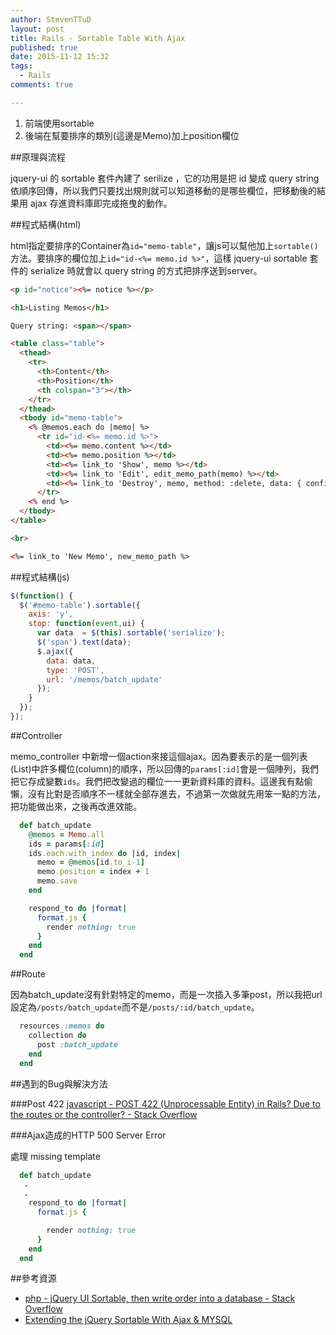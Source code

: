 ```yaml
---
author: StevenTTuD
layout: post
title: Rails - Sortable Table With Ajax
published: true
date: 2015-11-12 15:32
tags:
  - Rails
comments: true

---
```

1. 前端使用sortable
1. 後端在幫要排序的類別(這邊是Memo)加上position欄位

##原理與流程

jquery-ui 的 sortable 套件內建了 serilize ，它的功用是把 id 變成 query string 依順序回傳，所以我們只要找出規則就可以知道移動的是哪些欄位，把移動後的結果用 ajax 存進資料庫即完成拖曳的動作。


##程式結構(html)

html指定要排序的Container為`id="memo-table"`，讓js可以幫他加上`sortable()`方法。要排序的欄位加上`id="id-<%= memo.id %>"`，這樣 jquery-ui sortable 套件的 serialize 時就會以 query string 的方式把排序送到server。

```html
<p id="notice"><%= notice %></p>

<h1>Listing Memos</h1>

Query string: <span></span>

<table class="table">
  <thead>
    <tr>
      <th>Content</th>
      <th>Position</th>
      <th colspan="3"></th>
    </tr>
  </thead>
  <tbody id="memo-table">
    <% @memos.each do |memo| %>
      <tr id="id-<%= memo.id %>">
        <td><%= memo.content %></td>
        <td><%= memo.position %></td>
        <td><%= link_to 'Show', memo %></td>
        <td><%= link_to 'Edit', edit_memo_path(memo) %></td>
        <td><%= link_to 'Destroy', memo, method: :delete, data: { confirm: 'Are you sure?' } %></td>
      </tr>
    <% end %>
  </tbody>
</table>

<br>

<%= link_to 'New Memo', new_memo_path %>

```

##程式結構(js)

```js
$(function() {
  $('#memo-table').sortable({
    axis: 'y',
    stop: function(event,ui) {
      var data  = $(this).sortable('serialize');
      $('span').text(data);
      $.ajax({
        data: data,
        type: 'POST',
        url: '/memos/batch_update'
      });
    }
  });
});

```

##Controller

memo_controller 中新增一個action來接這個ajax。因為要表示的是一個列表(List)中許多欄位(column)的順序，所以回傳的`params[:id]`會是一個陣列，我們把它存成變數`ids`。我們把改變過的欄位一一更新資料庫的資料。這邊我有點偷懶，沒有比對是否順序不一樣就全部存進去，不過第一次做就先用笨一點的方法，把功能做出來，之後再改進效能。

```rb
  def batch_update
    @memos = Memo.all
    ids = params[:id]
    ids.each.with_index do |id, index|
      memo = @memos[id.to_i-1]
      memo.position = index + 1
      memo.save
    end

    respond_to do |format|
      format.js {
        render nothing: true
      }
    end
  end
```

##Route

因為batch_update沒有針對特定的memo，而是一次插入多筆post，所以我把url設定為`/posts/batch_update`而不是`/posts/:id/batch_update`。

```rb
  resources :memos do
    collection do
      post :batch_update
    end
  end
```


##遇到的Bug與解決方法

###Post 422
[javascript - POST 422 (Unprocessable Entity) in Rails? Due to the routes or the controller? - Stack Overflow](http://stackoverflow.com/questions/27098239/post-422-unprocessable-entity-in-rails-due-to-the-routes-or-the-controller)


###Ajax造成的HTTP 500 Server Error

處理 missing template

```rb
  def batch_update
   .
   .
    respond_to do |format|
      format.js {

        render nothing: true
      }
    end
  end
```

##參考資源

* [php - jQuery UI Sortable, then write order into a database - Stack Overflow](http://stackoverflow.com/questions/15633341/jquery-ui-sortable-then-write-order-into-a-database)
* [Extending the jQuery Sortable With Ajax & MYSQL](https://gist.github.com/linssen/2773872)


